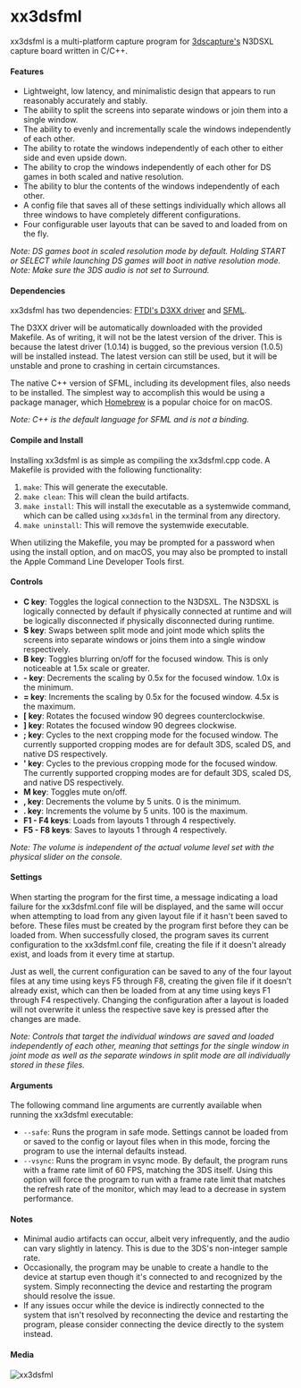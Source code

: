 # xx3dsfml

xx3dsfml is a multi-platform capture program for [3dscapture's](https://3dscapture.com/) N3DSXL capture board written in C/C++.

#### Features

- Lightweight, low latency, and minimalistic design that appears to run reasonably accurately and stably.
- The ability to split the screens into separate windows or join them into a single window.
- The ability to evenly and incrementally scale the windows independently of each other.
- The ability to rotate the windows independently of each other to either side and even upside down.
- The ability to crop the windows independently of each other for DS games in both scaled and native resolution.
- The ability to blur the contents of the windows independently of each other.
- A config file that saves all of these settings individually which allows all three windows to have completely different configurations.
- Four configurable user layouts that can be saved to and loaded from on the fly.

_Note: DS games boot in scaled resolution mode by default. Holding START or SELECT while launching DS games will boot in native resolution mode._
_Note: Make sure the 3DS audio is not set to Surround._

#### Dependencies

xx3dsfml has two dependencies: [FTDI's D3XX driver](https://ftdichip.com/drivers/d3xx-drivers/) and [SFML](https://www.sfml-dev.org/).

The D3XX driver will be automatically downloaded with the provided Makefile. As of writing, it will not be the latest version of the driver. This is because the latest driver (1.0.14) is bugged, so the previous version (1.0.5) will be installed instead. The latest version can still be used, but it will be unstable and prone to crashing in certain circumstances.

The native C++ version of SFML, including its development files, also needs to be installed. The simplest way to accomplish this would be using a package manager, which [Homebrew](https://brew.sh/) is a popular choice for on macOS.

_Note: C++ is the default language for SFML and is not a binding._

#### Compile and Install

Installing xx3dsfml is as simple as compiling the xx3dsfml.cpp code. A Makefile is provided with the following functionality:

1. `make`:                    This will generate the executable.
2. `make clean`:              This will clean the build artifacts.
3. `make install`:            This will install the executable as a systemwide command, which can be called using `xx3dsfml` in the terminal from any directory.
4. `make uninstall`:          This will remove the systemwide executable.

When utilizing the Makefile, you may be prompted for a password when using the install option, and on macOS, you may also be prompted to install the Apple Command Line Developer Tools first.

#### Controls

- __C key__:        Toggles the logical connection to the N3DSXL. The N3DSXL is logically connected by default if physically connected at runtime and will be logically disconnected if physically disconnected during runtime.
- __S key__:        Swaps between split mode and joint mode which splits the screens into separate windows or joins them into a single window respectively.
- __B key__:        Toggles blurring on/off for the focused window. This is only noticeable at 1.5x scale or greater.
- __- key__:        Decrements the scaling by 0.5x for the focused window. 1.0x is the minimum.
- __= key__:        Increments the scaling by 0.5x for the focused window. 4.5x is the maximum.
- __[ key__:        Rotates the focused window 90 degrees counterclockwise.
- __] key__:        Rotates the focused window 90 degrees clockwise.
- __; key__:        Cycles to the next cropping mode for the focused window. The currently supported cropping modes are for default 3DS, scaled DS, and native DS respectively.
- __' key__:        Cycles to the previous cropping mode for the focused window. The currently supported cropping modes are for default 3DS, scaled DS, and native DS respectively.
- __M key__:        Toggles mute on/off.
- __, key__:        Decrements the volume by 5 units. 0 is the minimum.
- __. key__:        Increments the volume by 5 units. 100 is the maximum.
- __F1 - F4 keys__: Loads from layouts 1 through 4 respectively.
- __F5 - F8 keys__: Saves to layouts 1 through 4 respectively.

_Note: The volume is independent of the actual volume level set with the physical slider on the console._

#### Settings

When starting the program for the first time, a message indicating a load failure for the xx3dsfml.conf file will be displayed, and the same will occur when attempting to load from any given layout file if it hasn't been saved to before. These files must be created by the program first before they can be loaded from. When successfully closed, the program saves its current configuration to the xx3dsfml.conf file, creating the file if it doesn't already exist, and loads from it every time at startup.

Just as well, the current configuration can be saved to any of the four layout files at any time using keys F5 through F8, creating the given file if it doesn't already exist, which can then be loaded from at any time using keys F1 through F4 respectively. Changing the configuration after a layout is loaded will not overwrite it unless the respective save key is pressed after the changes are made.

_Note: Controls that target the individual windows are saved and loaded independently of each other, meaning that settings for the single window in joint mode as well as the separate windows in split mode are all individually stored in these files._

#### Arguments

The following command line arguments are currently available when running the xx3dsfml executable:

- `--safe`:     Runs the program in safe mode. Settings cannot be loaded from or saved to the config or layout files when in this mode, forcing the program to use the internal defaults instead.
- `--vsync`:    Runs the program in vsync mode. By default, the program runs with a frame rate limit of 60 FPS, matching the 3DS itself. Using this option will force the program to run with a frame rate limit that matches the refresh rate of the monitor, which may lead to a decrease in system performance.

#### Notes

- Minimal audio artifacts can occur, albeit very infrequently, and the audio can vary slightly in latency. This is due to the 3DS's non-integer sample rate.
- Occasionally, the program may be unable to create a handle to the device at startup even though it's connected to and recognized by the system. Simply reconnecting the device and restarting the program should resolve the issue.
- If any issues occur while the device is indirectly connected to the system that isn't resolved by reconnecting the device and restarting the program, please consider connecting the device directly to the system instead.

#### Media

![xx3dsfml](xx3dsfml.png "xx3dsfml")
